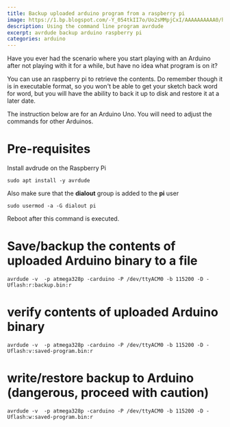 ```yaml
---
title: Backup uploaded arduino program from a raspberry pi
image: https://1.bp.blogspot.com/-Y_054tkII7o/Uo2sMMpjCxI/AAAAAAAAAA0/h5odn9v7pb8/s320/hex_format.jpg
description: Using the command line program avrdude
excerpt: avrdude backup arduino raspberry pi
categories: arduino
---
```


Have you ever had the scenario where you start playing with an Arduino after not playing with it for a while, 
but have no idea what program is on it?

You can use an raspberry pi to retrieve the contents. Do remember though it is in executable format, so you won't be able to get
your sketch back word for word, but you will have the ability to back it up to disk and restore it at a later date.

The instruction below are for an Arduino Uno. You will need to adjust the commands for other Arduinos.

# Pre-requisites

Install avdrude on the Raspberry Pi

```
sudo apt install -y avrdude
```

Also make sure that the **dialout** group is added to the **pi** user

```
sudo usermod -a -G dialout pi
```

Reboot after this command is executed.

#  Save/backup the contents of uploaded Arduino binary to a file

```
avrdude -v  -p atmega328p -carduino -P /dev/ttyACM0 -b 115200 -D -Uflash:r:backup.bin:r
```

# verify contents of uploaded Arduino binary

```
avrdude -v  -p atmega328p -carduino -P /dev/ttyACM0 -b 115200 -D -Uflash:v:saved-program.bin:r
```

# write/restore backup to Arduino (dangerous, proceed with caution)

```
avrdude -v  -p atmega328p -carduino -P /dev/ttyACM0 -b 115200 -D -Uflash:w:saved-program.bin:r
```


